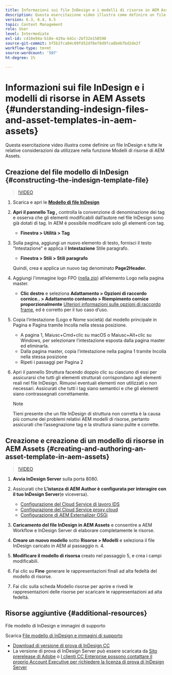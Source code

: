 ```yaml
---
title: Informazioni sui file InDesign e i modelli di risorse in AEM Assets
description: Questa esercitazione video illustra come definire un file InDesign e tutte le relative considerazioni da utilizzare nella funzione Modelli di risorse di AEM Assets.
version: 6.3, 6.4, 6.5
topic: Content Management
role: User
level: Intermediate
exl-id: c418e94a-b18e-429a-b41c-2bf32e158598
source-git-commit: bf5b2fca04c09fd52df8ef8d9fca8b4b7bd2de2f
workflow-type: tm+mt
source-wordcount: '507'
ht-degree: 1%

---
```


# Informazioni sui file InDesign e i modelli di risorse in AEM Assets {#understanding-indesign-files-and-asset-templates-in-aem-assets}

Questa esercitazione video illustra come definire un file InDesign e tutte le relative considerazioni da utilizzare nella funzione Modelli di risorse di AEM Assets.

## Creazione del file modello di InDesign {#constructing-the-indesign-template-file}

>[!VIDEO](https://video.tv.adobe.com/v/19293/?quality=9&learn=on)

1. Scarica e apri le [**Modello di file InDesign**](assets/asset-templates-tutorial-video--supporting-files.zip)
2. **Apri il pannello Tag ,** controlla la convenzione di denominazione dei tag e osserva che gli elementi modificabili dall’autore nel file InDesign sono già dotati di tag. In AEM è possibile modificare solo gli elementi con tag.

   * **Finestra > Utilità > Tag**

3. Sulla pagina, aggiungi un nuovo elemento di testo, fornisci il testo &quot;Intestazione&quot; e applica il **Intestazione** Stile paragrafo.

   * **Finestra > Stili > Stili paragrafo**

   Quindi, crea e applica un nuovo tag denominato **Page2Header.**

4. Aggiungi l&#39;immagine logo FPO ([nella zip](assets/asset-templates-tutorial-video--supporting-files.zip)) all’elemento Logo nella pagina master.

   * **Clic destro** e seleziona **Adattamento > Opzioni di raccordo cornice.. > Adattamento contenuto > Riempimento cornice proporzionalmente**
   [Ulteriori informazioni sulle opzioni di raccordo frame](https://helpx.adobe.com/indesign/using/frames-objects.html#fitting_objects_to_frames), ed è corretto per il tuo caso d’uso.

5. Copia l’intestazione (Logo e Nome società) dal modello principale in Pagina e Pagina tramite Incolla nella stessa posizione.

   * A pagina 1, Maiusc+Cmd+clic su macOS o Maiusc+Alt+clic su Windows, per selezionare l’intestazione esposta dalla pagina master ed eliminarla.
   * Dalla pagina master, copia l’intestazione nella pagina 1 tramite Incolla nella stessa posizione
   * Ripeti i passaggi per Pagina 2

6. Apri il pannello Struttura facendo doppio clic su ciascuno di essi per assicurarsi che tutti gli elementi strutturali corrispondano agli elementi reali nel file InDesign. Rimuovi eventuali elementi non utilizzati o non necessari. Assicurati che tutti i tag siano semantici e che gli elementi siano contrassegnati correttamente.

   >[!NOTE]
   >
   >Tieni presente che un file InDesign di struttura non corretta è la causa più comune dei problemi relativi AEM modelli di risorse, pertanto assicurati che l’assegnazione tag e la struttura siano pulite e corrette.

## Creazione e creazione di un modello di risorse in AEM Assets {#creating-and-authoring-an-asset-template-in-aem-assets}

>[!VIDEO](https://video.tv.adobe.com/v/19294/?quality=9&learn=on)

1. **Avvia InDesign Server** sulla porta 8080.
2. Assicurati che **L’istanza di AEM Author è configurata per interagire con il tuo InDesign Server**(e viceversa).

   * [Configurazione del Cloud Service di lavoro IDS](http://localhost:4502/etc/cloudservices/proxy/ids.html)
   * [Configurazione del Cloud Service proxy cloud](http://localhost:4502/etc/cloudservices/proxy.html)
   * [Configurazione di AEM Externalizer OSGi](http://localhost:4502/system/console/configMgr)

3. **Caricamento del file InDesign in AEM Assets** e consentire a AEM Workflow e InDesign Server di elaborare completamente le risorse.
4. **Creare un nuovo modello** sotto **Risorse > Modelli** e seleziona il file InDesign caricato in AEM al passaggio n. 4.
5. **Modificare il modello di risorsa** creato nel passaggio 5, e crea i campi modificabili.
6. Fai clic su **Fine** generare le rappresentazioni finali ad alta fedeltà del modello di risorse.
7. Fai clic sulla scheda Modello risorse per aprire e rivedi le rappresentazioni delle risorse per scaricare le rappresentazioni ad alta fedeltà.

## Risorse aggiuntive {#additional-resources}

File modello di InDesign e immagini di supporto

Scarica [File modello di InDesign e immagini di supporto](assets/asset-templates-tutorial-video--supporting-files-1.zip)

* [Download di versione di prova di InDesign CC](https://creative.adobe.com/products/download/indesign)
* La versione di prova di InDesign Server può essere scaricata da [Sito prerelease di Adobe](https://www.adobeprerelease.com/) o [I clienti CC Enterprise possono contattare il proprio Account Executive per richiedere la licenza di prova di InDesign Server](https://www.adobe.com/products/indesignserver/faq.html)
